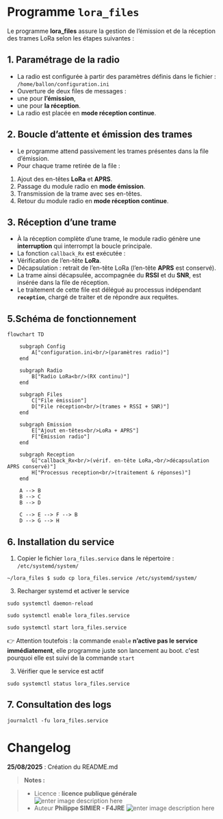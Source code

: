 ﻿# Programme `lora_files`

Le programme **lora_files** assure la gestion de l’émission et de la réception des trames LoRa selon les étapes suivantes :

## 1. Paramétrage de la radio
- La radio est configurée à partir des paramètres définis dans le fichier :  `/home/ballon/configuration.ini`
- Ouverture de deux files de messages :  
- une pour **l’émission**,  
- une pour **la réception**.  
- La radio est placée en **mode réception continue**.

## 2. Boucle d’attente et émission des trames
- Le programme attend passivement les trames présentes dans la file d’émission.  
- Pour chaque trame retirée de la file :  
1. Ajout des en-têtes **LoRa** et **APRS**.  
2. Passage du module radio en **mode émission**.  
3. Transmission de la trame avec ses en-têtes.  
4. Retour du module radio en **mode réception continue**.  

## 3. Réception d’une trame
- À la réception complète d’une trame, le module radio génère une **interruption** qui interrompt la boucle principale.  
- La fonction `callback_Rx` est exécutée :  
- Vérification de l’en-tête **LoRa**.  
- Décapsulation : retrait de l’en-tête LoRa (l’en-tête **APRS** est conservé).  
- La trame ainsi décapsulée, accompagnée du **RSSI** et du **SNR**, est insérée dans la file de réception.  
- Le traitement de cette file est délégué au processus indépendant **`reception`**, chargé de traiter et de répondre aux requêtes.


## 5.Schéma de fonctionnement

```mermaid
flowchart TD

    subgraph Config
        A["configuration.ini<br/>(paramètres radio)"]
    end

    subgraph Radio
        B["Radio LoRa<br/>(RX continu)"]
    end

    subgraph Files
        C["File émission"]
        D["File réception<br/>(trames + RSSI + SNR)"]
    end

    subgraph Emission
        E["Ajout en-têtes<br/>LoRa + APRS"]
        F["Émission radio"]
    end

    subgraph Reception
        G["callback_Rx<br/>(vérif. en-tête LoRa,<br/>décapsulation APRS conservé)"]
        H["Processus reception<br/>(traitement & réponses)"]
    end

    A --> B
    B --> C
    B --> D

    C --> E --> F --> B
    D --> G --> H

```

## 6. Installation du service

1.  Copier le fichier  `lora_files.service`  dans le répertoire :  `/etc/systemd/system/`

`~/lora_files $ sudo cp lora_files.service /etc/systemd/system/`

3.  Recharger systemd et activer le service

`sudo systemctl daemon-reload`

`sudo systemctl enable lora_files.service`

`sudo systemctl start lora_files.service`


👉 Attention toutefois : la commande `enable` **n’active pas le service immédiatement**, elle programme juste son lancement au boot. c'est pourquoi elle est suivi de la commande `start`


3.  Vérifier que le service est actif

`sudo systemctl status lora_files.service`

## 7. Consultation des logs

`journalctl -fu lora_files.service`


# Changelog

**25/08/2025** :  Création du README.md 

> **Notes :**


> - Licence : **licence publique générale** ![enter image description here](https://img.shields.io/badge/licence-GPL-green.svg)
> - Auteur  **Philippe SIMIER  - F4JRE**
>  ![enter image description here](https://img.shields.io/badge/built-passing-green.svg)
<!-- TOOLBOX 

Génération des badges : https://shields.io/
Génération de ce fichier : https://stackedit.io/editor#

